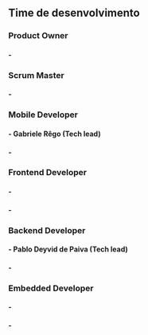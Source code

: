 ## Time de desenvolvimento

### Product Owner
#### - 

### Scrum Master
#### - 

### Mobile Developer
#### - Gabriele Rêgo (Tech lead)
#### - 

### Frontend Developer
#### - 
#### - 

### Backend Developer
#### - Pablo Deyvid de Paiva (Tech lead)
#### - 

### Embedded Developer
#### - 
#### - 